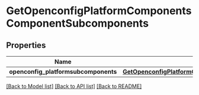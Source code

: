 # GetOpenconfigPlatformComponentsComponentSubcomponents

## Properties
Name | Type | Description | Notes
------------ | ------------- | ------------- | -------------
**openconfig_platformsubcomponents** | [**GetOpenconfigPlatformComponentsOpenconfigplatformcomponentsSubcomponents**](GetOpenconfigPlatformComponentsOpenconfigplatformcomponentsSubcomponents.md) |  | [optional] 

[[Back to Model list]](../README.md#documentation-for-models) [[Back to API list]](../README.md#documentation-for-api-endpoints) [[Back to README]](../README.md)


